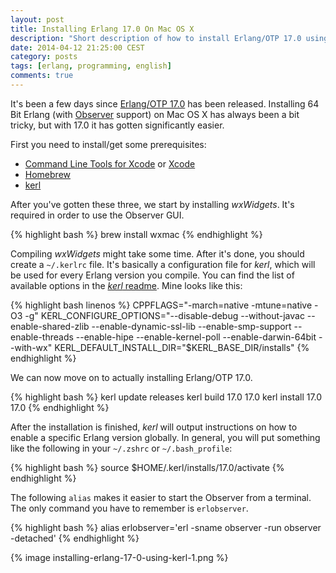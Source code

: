 ```yaml
---
layout: post
title: Installing Erlang 17.0 On Mac OS X
description: "Short description of how to install Erlang/OTP 17.0 using kerl on Mac OS X."
date: 2014-04-12 21:25:00 CEST
category: posts
tags: [erlang, programming, english]
comments: true
---
```


It's been a few days since [Erlang/OTP 17.0](http://www.erlang.org/news/73) has been released. Installing 64 Bit Erlang (with [Observer](http://www.erlang.org/doc/man/observer.html) support) on Mac OS X has always been a bit tricky, but with 17.0 it has gotten significantly easier.

First you need to install/get some prerequisites:

* [Command Line Tools for Xcode](https://developer.apple.com/downloads) or [Xcode](http://itunes.apple.com/us/app/xcode/id497799835)
* [Homebrew](http://brew.sh)
* [kerl](https://github.com/spawngrid/kerl)

After you've gotten these three, we start by installing *wxWidgets*. It's required in order to use the Observer GUI.

{% highlight bash %}
brew install wxmac
{% endhighlight %}

Compiling *wxWidgets* might take some time. After it's done, you should create a `~/.kerlrc` file. It's basically a configuration file for *kerl*, which will be used for every Erlang version you compile. You can find the list of available options in the [*kerl* readme](https://github.com/spawngrid/kerl#tuning). Mine looks like this:

{% highlight bash linenos %}
CPPFLAGS="-march=native -mtune=native -O3 -g"
KERL_CONFIGURE_OPTIONS="--disable-debug --without-javac --enable-shared-zlib --enable-dynamic-ssl-lib --enable-smp-support --enable-threads --enable-hipe --enable-kernel-poll --enable-darwin-64bit --with-wx"
KERL_DEFAULT_INSTALL_DIR="$KERL_BASE_DIR/installs"
{% endhighlight %}

We can now move on to actually installing Erlang/OTP 17.0.

{% highlight bash %}
kerl update releases
kerl build 17.0 17.0
kerl install 17.0 17.0
{% endhighlight %}

After the installation is finished, *kerl* will output instructions on how to enable a specific Erlang version globally. In general, you will put something like the following in your `~/.zshrc` or `~/.bash_profile`:

{% highlight bash %}
source $HOME/.kerl/installs/17.0/activate
{% endhighlight %}

The following `alias` makes it easier to start the Observer from a terminal. The only command you have to remember is `erlobserver`.

{% highlight bash %}
alias erlobserver='erl -sname observer -run observer -detached'
{% endhighlight %}

{% image installing-erlang-17-0-using-kerl-1.png %}
